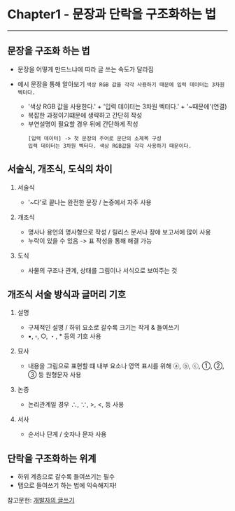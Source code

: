 # Chapter1 - 문장과 단락을 구조화하는 법
---

## 문장을 구조화 하는 법
- 문장을 어떻게 만드느냐에 따라 글 쓰는 속도가 달라짐

- 예시 문장을 통해 알아보기
    `색상 RGB 값을 각각 사용하기 때문에 입력 데이터는 3차원 벡터다.`
    - '색상 RGB 값을 사용한다.' + '입력 데이터는 3차원 벡터다.' + '~때문에'(연결)
    - 복잡한 과정이기떄문에 생략하고 간단히 작성
    - 부연설명이 필요할 경우 뒤에 간단하게 작성
        ```
        [입력 데이터] -> 첫 문장의 주어로 문단의 소제목 구성
        입력 데이터는 3차원 벡터다. 색상 RGB값을 각각 사용하기 때문이다.
        ```

## 서술식, 개조식, 도식의 차이
1. 서술식
    - '~다'로 끝나는 완전한 문장 / 논증에서 자주 사용

2. 개조식
    - 명사나 용언의 명사형으로 작성 / 릴리스 문서나 장애 보고서에 많이 사용
    - 누락이 있을 수 있음 -> 표 작성을 통해 해결 가능

3. 도식
    - 사물의 구조나 관계, 상태를 그림이나 서식으로 보여주는 것

## 개조식 서술 방식과 글머리 기호
1. 설명
    - 구체적인 설명 / 하위 요소로 갈수록 크기는 작게 & 들여쓰기
    - ▪︎, ▫︎, ○, ・, * 등의 기호 사용

2. 묘사
    - 내용을 그림으로 표현할 떄 내부 요소나 영역 표시를 위해 ⓐ, ⓑ, ⓒ, ➀, ➁, ➂ 등 원형문자 사용

3. 논증
    - 논리관계일 경우 ∴, ∵, >, <, 등 사용 

4. 서사
    - 순서나 단계 / 숫자나 문자 사용

## 단락을 구조화하는 위계
- 하위 계층으로 갈수록 들여쓰기는 필수
- 탭으로 들여쓰기 하는 법에 익숙해지자!


참고문헌: [개발자의 글쓰기](http://www.kyobobook.co.kr/product/detailViewKor.laf?ejkGb=KOR&mallGb=KOR&barcode=9791158391744&orderClick=LAG&Kc=#N)
